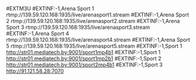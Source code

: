 #EXTM3U
#EXTINF:-1,Arena Sport 1
rtmp://139.59.120.168:1935/live/arenasport1.stream
#EXTINF:-1,Arena Sport 2
rtmp://139.59.120.168:1935/live/arenasport2.stream
#EXTINF:-1,Arena Sport 3
rtmp://139.59.120.168:1935/live/arenasport3.stream
#EXTINF:-1,Arena Sport 4
rtmp://139.59.120.168:1935/live/arenasport4.stream
#EXTINF:-1,Arena Sport 5
rtmp://139.59.120.168:1935/live/arenasport5.stream
#EXTINF:-1,Sport 1
http://str01.mediatech.by:9001/sport1mp4b1
#EXTINF:-1,Sport 1
http://str01.mediatech.by:9001/sport1mp2b1
#EXTINF:-1,Sport 2
http://str01.mediatech.by:9001/sport2mp4b1
#EXTINF:-1,Sport 3
http://91.121.58.28:7070
